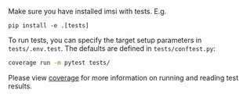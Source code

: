 Make sure you have installed imsi with tests. E.g. 

```
pip install -e .[tests]
```

To run tests, you can specify the target setup parameters in `tests/.env.test`. The defaults are defined in `tests/conftest.py`:

```bash
coverage run -m pytest tests/
```

Please view [coverage](https://coverage.readthedocs.io/en/7.9.2/) for more information on running and reading test results.